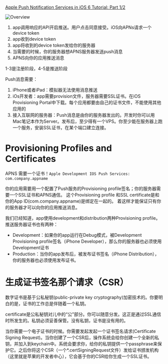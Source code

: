 [Apple Push Notification Services in iOS 6 Tutorial: Part 1/2](http://www.raywenderlich.com/32960/apple-push-notification-services-in-ios-6-tutorial-part-1)

![Overview](http://cdn1.raywenderlich.com/wp-content/uploads/2011/05/Push-Overview-467x500.jpg)

1. app调用响应的API开启推送。用户点击同意接受。iOS向APNs请求一个device token
2. app收到device token
3. app将收到的device token发给你的服务器
4. 当需要的时候，你的服务器想APNS服务器发送push消息
5. APNS向你的应用推送消息

1-3是注册阶段，4-5是推送阶段

Push消息需要：

1. iPhone或者iPad：模拟器无法使用消息推送
2. iOs开发者：app需要provision文件，服务器需要SSL证书。在iOS Provisioning Portal中下载。每个应用都要由自己的证书文件，不能使用其他应用的
3. 接入互联网的服务器：Push消息是由你的服务器发出的。开发时你可以用Mac笔记本作为Server。发布后，至少得有一个VPS。你至少能在服务器上跑一个服务，安装SSL证书，在某个端口建立连接。

Provisioning Profiles and Certificates
====

APNS 需要一个证书！`Apple Development IOS Push Services: com.company.appname`

你的应用需要用一个配置了Push服务的Provisioning profile签名；你的服务器需要一个SSL证书和APNS通信。
这个Provisioning profile 和SSL certificate是和你的App ID(com.company.appname)是绑定在一起的。
着这样才能保证只有你的服务器才可以向你的应用推送消息。

我们已经知道，app使用development和distribution两种Provisioning profile。
推送服务器证书也有两种：

- Development：如果你的app运行在Debug模式，被Development Provisioning profile签名（iPhone Developer），那么你的服务器也必须使用Development证书
- Production：当你的app发布后，被发布证书签名（iPhone Distribution），你的服务器也必须使用发布证书。

生成证书签名那个请求（CSR）
====
数字证书是基于公私秘钥(public-private key cryptography)加密技术的。你要明白的是，证书的工作总是伴随着一个私钥。

certificate是公私秘钥对儿中的“公”部分。你可以随意分发。这正是通过SSL通信时所发生的。私钥必须妥善保管。没有私钥，证书是没有用的。

当你需要一个电子证书的时候。你需要发起发起一个证书签名请求(Certificate Signing Request)。当你创建了一个CSR后，操作系统会给你创建一个全新的私钥，并加入到keychain中。系统会要求你，给你的私钥提供一个passphrase来保护它。之后你将这个CSR（一个*.certSigningRequest文件）发给证书颁发机构（这里就是苹果的开发者中心），它会基于你的CSR给你生成一个SSL证书。


